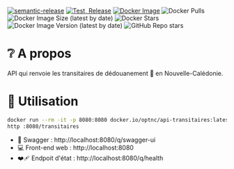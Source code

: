[![semantic-release](https://img.shields.io/badge/%20%20%F0%9F%93%A6%F0%9F%9A%80-semantic--release-e10079.svg)](https://github.com/semantic-release/semantic-release)
[![Test, Release](https://github.com/opt-nc/api-transitaires/actions/workflows/test-release.yml/badge.svg)](https://github.com/opt-nc/api-transitaires/actions/workflows/test-release.yml)
[![Docker Image](https://img.shields.io/badge/docker-homepage-blue)](https://hub.docker.com/r/optnc/api-transitaires)
![Docker Pulls](https://img.shields.io/docker/pulls/optnc/api-transitaires)
![Docker Image Size (latest by date)](https://img.shields.io/docker/image-size/optnc/api-transitaires)
![Docker Stars](https://img.shields.io/docker/stars/optnc/api-transitaires)
![Docker Image Version (latest by date)](https://img.shields.io/docker/v/optnc/api-transitaires?arch=amd64&sort=date)
![GitHub Repo stars](https://img.shields.io/github/stars/opt-nc/api-transitaires?style=social)

# ❔ A propos

API qui renvoie les transitaires de dédouanement 🚢 en Nouvelle-Calédonie.

# 🚀 Utilisation

```sh
docker run --rm -it -p 8080:8080 docker.io/optnc/api-transitaires:latest
http :8080/transitaires
````

- 📖 Swagger : http://localhost:8080/q/swagger-ui
- 💻 Front-end web : http://localhost:8080
- ❤️‍🩹 Endpoit d'état : http://localhost:8080/q/health
